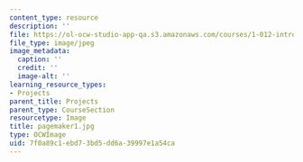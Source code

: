 ```yaml
---
content_type: resource
description: ''
file: https://ol-ocw-studio-app-qa.s3.amazonaws.com/courses/1-012-introduction-to-civil-engineering-design-spring-2002/7f0a89c1ebd73bd5dd6a39997e1a54ca_pagemaker1.jpg
file_type: image/jpeg
image_metadata:
  caption: ''
  credit: ''
  image-alt: ''
learning_resource_types:
- Projects
parent_title: Projects
parent_type: CourseSection
resourcetype: Image
title: pagemaker1.jpg
type: OCWImage
uid: 7f0a89c1-ebd7-3bd5-dd6a-39997e1a54ca
---
```

